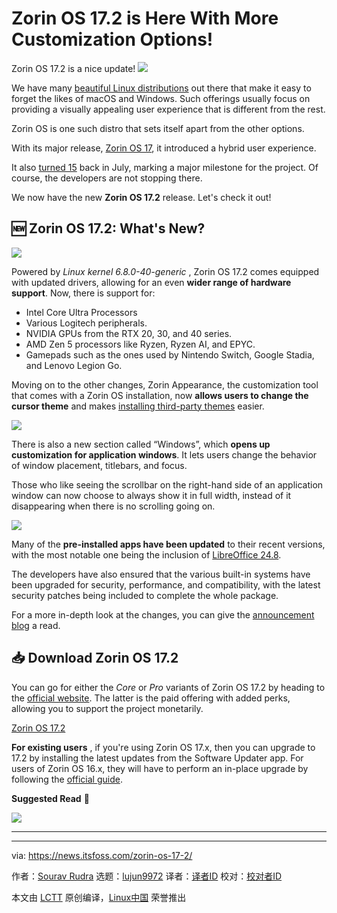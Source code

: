 [#]: subject: "Zorin OS 17.2 is Here With More Customization Options!"
[#]: via: "https://news.itsfoss.com/zorin-os-17-2/"
[#]: author: "Sourav Rudra https://news.itsfoss.com/author/sourav/"
[#]: collector: "lujun9972/lctt-scripts-1705972010"
[#]: translator: " "
[#]: reviewer: " "
[#]: publisher: " "
[#]: url: " "

Zorin OS 17.2 is Here With More Customization Options!
======
Zorin OS 17.2 is a nice update!
[![][1]][2]

We have many [beautiful Linux distributions][3] out there that make it easy to forget the likes of macOS and Windows. Such offerings usually focus on providing a visually appealing user experience that is different from the rest.

Zorin OS is one such distro that sets itself apart from the other options.

With its major release, [Zorin OS 17][4], it introduced a hybrid user experience.

It also [turned 15][5] back in July, marking a major milestone for the project. Of course, the developers are not stopping there.

We now have the new **Zorin OS 17.2** release. Let's check it out!

## 🆕 Zorin OS 17.2: What's New?

![][6]

Powered by _Linux kernel 6.8.0-40-generic_ , Zorin OS 17.2 comes equipped with updated drivers, allowing for an even **wider range of hardware support**. Now, there is support for:

  * Intel Core Ultra Processors
  * Various Logitech peripherals.
  * NVIDIA GPUs from the RTX 20, 30, and 40 series.
  * AMD Zen 5 processors like Ryzen, Ryzen AI, and EPYC.
  * Gamepads such as the ones used by Nintendo Switch, Google Stadia, and Lenovo Legion Go.



Moving on to the other changes, Zorin Appearance, the customization tool that comes with a Zorin OS installation, now **allows users to change the cursor theme** and makes [installing third-party themes][7] easier.

![][8]

There is also a new section called “Windows”, which **opens up customization for application windows**. It lets users change the behavior of window placement, titlebars, and focus.

Those who like seeing the scrollbar on the right-hand side of an application window can now choose to always show it in full width, instead of it disappearing when there is no scrolling going on.

![][9]

Many of the **pre-installed apps have been updated** to their recent versions, with the most notable one being the inclusion of [LibreOffice 24.8][10].

The developers have also ensured that the various built-in systems have been upgraded for security, performance, and compatibility, with the latest security patches being included to complete the whole package.

For a more in-depth look at the changes, you can give the [announcement blog][11] a read.

## 📥 Download Zorin OS 17.2

You can go for either the _Core_ or _Pro_ variants of Zorin OS 17.2 by heading to the [official website][12]. The latter is the paid offering with added perks, allowing you to support the project monetarily.

[Zorin OS 17.2][12]

**For existing users** , if you're using Zorin OS 17.x, then you can upgrade to 17.2 by installing the latest updates from the Software Updater app. For users of Zorin OS 16.x, they will have to perform an in-place upgrade by following the [official guide][13].

**Suggested Read** 📖

![][14]

* * *

--------------------------------------------------------------------------------

via: https://news.itsfoss.com/zorin-os-17-2/

作者：[Sourav Rudra][a]
选题：[lujun9972][b]
译者：[译者ID](https://github.com/译者ID)
校对：[校对者ID](https://github.com/校对者ID)

本文由 [LCTT](https://github.com/LCTT/TranslateProject) 原创编译，[Linux中国](https://linux.cn/) 荣誉推出

[a]: https://news.itsfoss.com/author/sourav/
[b]: https://github.com/lujun9972
[1]: https://news.itsfoss.com/assets/images/pikapods-banner-v3.webp
[2]: https://www.pikapods.com/?utm_campaign=banner-2024-05&utm_source=itsfoss
[3]: https://itsfoss.com/beautiful-linux-distributions/
[4]: https://news.itsfoss.com/zorin-os-17/
[5]: https://blog.zorin.com/2024/07/01/celebrating-15-years-of-zorin-os/
[6]: https://news.itsfoss.com/content/images/2024/09/Zorin_OS_17.2_a.jpg
[7]: https://help.zorin.com/docs/system-software/third-party-themes/
[8]: https://news.itsfoss.com/content/images/2024/09/Zorin_OS_17.2_b.jpg
[9]: https://news.itsfoss.com/content/images/2024/09/Zorin_OS_17.2_d.jpg
[10]: https://wiki.documentfoundation.org/ReleaseNotes/24.8
[11]: https://blog.zorin.com/2024/09/19/zorin-os-17.2-has-landed/
[12]: https://zorin.com/os/download/
[13]: https://help.zorin.com/docs/getting-started/upgrade-zorin-os/
[14]: https://itsfoss.com/content/images/size/w256h256/2022/12/android-chrome-192x192.png
